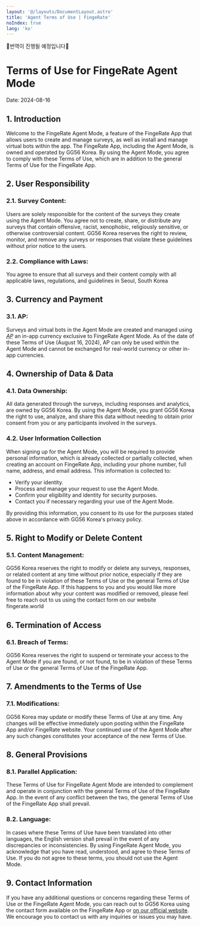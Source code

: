 ```yaml
---
layout: '@/layouts/DocumentLayout.astro'
title: 'Agent Terms of Use | FingeRate'
noIndex: true
lang: 'ko'
---
```


<aside class="bg-yellow-700 p-4 text-center mb-4 text-lg font-medium">🚧번역이 진행될 예정입니다🚧</aside>

# Terms of Use for FingeRate Agent Mode

Date: <time datetime="2024-08-16">2024-08-16</time>

## 1. Introduction

Welcome to the FingeRate Agent Mode, a feature of the FingeRate App that allows users to create and manage surveys, as well as install and manage virtual bots within the app. The FingeRate App, including the Agent Mode, is owned and operated by GG56 Korea. By using the Agent Mode, you agree to comply with these Terms of Use, which are in addition to the general Terms of Use for the FingeRate App.

## 2. User Responsibility

### 2.1. Survey Content:

Users are solely responsible for the content of the surveys they create using the Agent Mode. You agree not to create, share, or distribute any surveys that contain offensive, racist, xenophobic, religiously sensitive, or otherwise controversial content. GG56 Korea reserves the right to review, monitor, and remove any surveys or responses that violate these guidelines without prior notice to the users.

### 2.2. Compliance with Laws:

You agree to ensure that all surveys and their content comply with all applicable laws, regulations, and guidelines in Seoul, South Korea

## 3. Currency and Payment

### 3.1. AP:

Surveys and virtual bots in the Agent Mode are created and managed using <dfn><abbr title="Agent Point">AP</abbr></dfn> an in-app currency exclusive to FingeRate Agent Mode. As of the date of these Terms of Use (<time datetime="2024-08-16">August 16, 2024</time>), AP can only be used within the Agent Mode and cannot be exchanged for real-world currency or other in-app currencies.

## 4. Ownership of Data & Data

### 4.1. Data Ownership:

All data generated through the surveys, including responses and analytics, are owned by GG56 Korea. By using the Agent Mode, you grant GG56 Korea the right to use, analyze, and share this data without needing to obtain prior consent from you or any participants involved in the surveys.

### 4.2. User Information Collection

When signing up for the Agent Mode, you will be required to provide personal information, which is already collected or partially collected, when creating an account on FingeRate App, including your phone number, full name, address, and email address. This information is collected to:

- Verify your identity.
- Process and manage your request to use the Agent Mode.
- Confirm your eligibility and identity for security purposes.
- Contact you if necessary regarding your use of the Agent Mode.

By providing this information, you consent to its use for the purposes stated above in accordance with GG56 Korea's privacy policy.

## 5. Right to Modify or Delete Content

### 5.1. Content Management:

GG56 Korea reserves the right to modify or delete any surveys, responses, or related content at any time without prior notice, especially if they are found to be in violation of these Terms of Use or the general Terms of Use of the FingeRate App.
If this happens to you and you would like more information about why your content was modified or removed, please feel free to reach out to us using the contact form on our website fingerate.world

## 6. Termination of Access

### 6.1. Breach of Terms:

GG56 Korea reserves the right to suspend or terminate your access to the Agent Mode if you are found, or not found, to be in violation of these Terms of Use or the general Terms of Use of the FingeRate App.

## 7. Amendments to the Terms of Use

### 7.1. Modifications:

GG56 Korea may update or modify these Terms of Use at any time. Any changes will be effective immediately upon posting within the FingeRate App and/or FingeRate website. Your continued use of the Agent Mode after any such changes constitutes your acceptance of the new Terms of Use.

## 8. General Provisions

### 8.1. Parallel Application:

These Terms of Use for FingeRate Agent Mode are intended to complement and operate in conjunction with the general Terms of Use of the FingeRate App. In the event of any conflict between the two, the general Terms of Use of the FingeRate App shall prevail.

### 8.2. Language:

In cases where these Terms of Use have been translated into other languages, the English version shall prevail in the event of any discrepancies or inconsistencies.
By using FingeRate Agent Mode, you acknowledge that you have read, understood, and agree to these Terms of Use. If you do not agree to these terms, you should not use the Agent Mode.

## 9. Contact Information

If you have any additional questions or concerns regarding these Terms of Use or the FingeRate Agent Mode, you can reach out to GG56 Korea using the contact form available on the FingeRate App or [on our official website](/contact). We encourage you to contact us with any inquiries or issues you may have.
